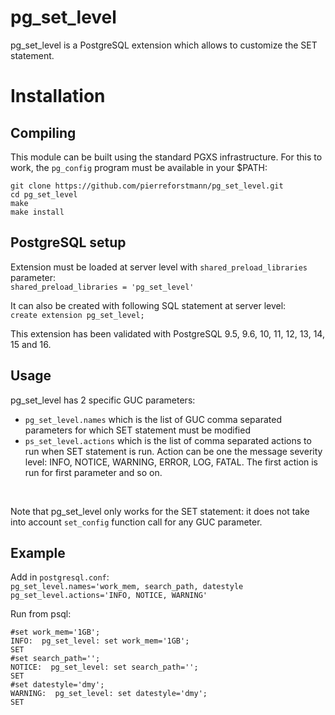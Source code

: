 # pg_set_level
pg_set_level is a PostgreSQL extension which allows to customize the SET statement.

# Installation
## Compiling

This module can be built using the standard PGXS infrastructure. For this to work, the `pg_config` program must be available in your $PATH:
  
`git clone https://github.com/pierreforstmann/pg_set_level.git` <br>
`cd pg_set_level` <br>
`make` <br>
`make install` <br>

## PostgreSQL setup

Extension must be loaded at server level with `shared_preload_libraries` parameter: <br> 
`shared_preload_libraries = 'pg_set_level'` <br>

It can also be created with following SQL statement at server level:<br>
`create extension pg_set_level;` <br>

This extension has been validated with PostgreSQL 9.5, 9.6, 10, 11, 12, 13, 14, 15 and 16.

## Usage
pg_set_level has 2 specific GUC parameters:<br>
- `pg_set_level.names` which is the list of GUC comma separated parameters for which SET statement must be modified <br>
- `ps_set_level.actions` which is the list of comma separated actions to run when SET statement is run. Action can be one the message severity level: INFO, NOTICE, WARNING, ERROR, LOG, FATAL. The first action is run for first parameter and so on.
<br>

Note that pg_set_level only works for the SET statement: it does not take into account `set_config` function call for any GUC parameter. <br>

## Example
Add in `postgresql.conf`: <br>
`pg_set_level.names='work_mem, search_path, datestyle` <br>
`pg_set_level.actions='INFO, NOTICE, WARNING'` <br>

Run from psql:<br>
```
#set work_mem='1GB'; 
INFO:  pg_set_level: set work_mem='1GB'; 
SET 
#set search_path=''; 
NOTICE:  pg_set_level: set search_path=''; 
SET
#set datestyle='dmy'; 
WARNING:  pg_set_level: set datestyle='dmy'; 
SET
```
